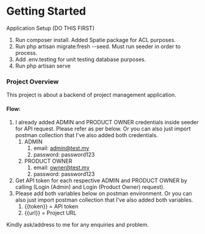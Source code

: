 # Getting Started

Application Setup (DO THIS FIRST)

1. Run composer install. Added Spatie package for ACL purposes.
2. Run php artisan migrate:fresh --seed. Must run seeder in order to process.
3. Add .env.testing for unit testing database purposes.
4. Run php artisan serve

### Project Overview
This project is about a backend of project management application.

#### Flow:

1. I already added ADMIN and PRODUCT OWNER credentials inside seeder for API request. Please refer as per below. Or you can also just import postman collection that I've also added both credentials.
   1. ADMIN
      1. email: admin@test.my
      2. password: password123
   2. PRODUCT OWNER
      1. email: owner@test.my
      2. password: password123
2. Get API token for each respective ADMIN and PRODUCT OWNER by calling (Login (Admin) and Login (Product Owner) request).
3. Please add both variables below on postman environment. Or you can also just import postman collection that I've also added both variables.
   1. {{token}} = API token 
   2. {{url}} = Project URL

Kindly ask/address to me for any enquiries and problem.
